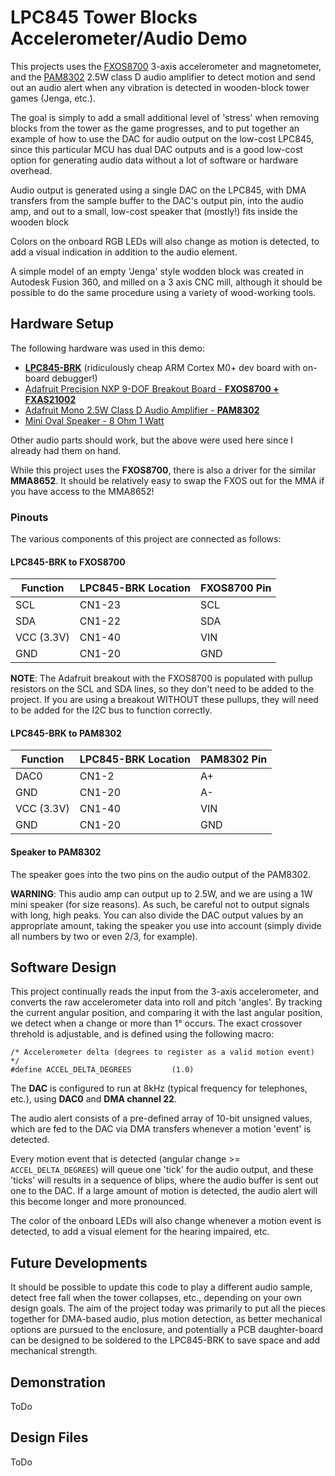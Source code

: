 # LPC845 Tower Blocks Accelerometer/Audio Demo

This projects uses the [FXOS8700](https://www.adafruit.com/product/3463) 3-axis
accelerometer and magnetometer, and the [PAM8302](https://www.adafruit.com/product/2130)
2.5W class D audio amplifier to detect motion and send out an audio alert when
any vibration is detected in wooden-block tower games (Jenga, etc.).

The goal is simply to add a small additional level of 'stress' when removing
blocks from the tower as the game progresses, and to put together an example of
how to use the DAC for audio output on the low-cost LPC845, since this
particular MCU has dual DAC outputs and is a good low-cost option for
generating audio data without a lot of software or hardware overhead.

Audio output is generated using a single DAC on the LPC845, with DMA transfers
from the sample buffer to the DAC's output pin, into the audio amp, and out to
a small, low-cost speaker that (mostly!) fits inside the wooden block

Colors on the onboard RGB LEDs will also change as motion is detected, to add a visual
indication in addition to the audio element.

A simple model of an empty 'Jenga' style wodden block was created in Autodesk
Fusion 360, and milled on a 3 axis CNC mill, although it should be possible
to do the same procedure using a variety of wood-working tools.

## Hardware Setup

The following hardware was used in this demo:

- [**LPC845-BRK**](https://www.nxp.com/products/processors-and-microcontrollers/arm-based-processors-and-mcus/lpc-cortex-m-mcus/lpc800-series-cortex-m0-plus-mcus/lpc845-breakout-board-for-lpc84x-family-mcus:LPC845-BRK) (ridiculously cheap ARM Cortex M0+ dev board with on-board debugger!)
- [Adafruit Precision NXP 9-DOF Breakout Board - **FXOS8700 + FXAS21002**](https://www.adafruit.com/product/3463)
- [Adafruit Mono 2.5W Class D Audio Amplifier - **PAM8302**](https://www.adafruit.com/product/2130)
- [Mini Oval Speaker - 8 Ohm 1 Watt](https://www.adafruit.com/product/3923)

Other audio parts should work, but the above were used here since I already had
them on hand.

While this project uses the **FXOS8700**, there is also a driver for the
similar **MMA8652**. It should be relatively easy to swap the FXOS out for the
MMA if you have access to the MMA8652!

### Pinouts

The various components of this project are connected as follows:

#### LPC845-BRK to FXOS8700

| Function   | LPC845-BRK Location | FXOS8700 Pin |
|------------|---------------------|--------------|
| SCL        | CN1-23              | SCL          |
| SDA        | CN1-22              | SDA          |
| VCC (3.3V) | CN1-40              | VIN          |
| GND        | CN1-20              | GND          |

**NOTE**: The Adafruit breakout with the FXOS8700 is populated with pullup
resistors on the SCL and SDA lines, so they don't need to be added to the
project. If you are using a breakout WITHOUT these pullups, they will need to
be added for the I2C bus to function correctly.

#### LPC845-BRK to PAM8302

| Function   | LPC845-BRK Location | PAM8302 Pin  |
|------------|---------------------|--------------|
| DAC0       | CN1-2               | A+           |
| GND        | CN1-20              | A-           |
| VCC (3.3V) | CN1-40              | VIN          |
| GND        | CN1-20              | GND          |

#### Speaker to PAM8302

The speaker goes into the two pins on the audio output of the PAM8302.

**WARNING**: This audio amp can output up to 2.5W, and we are using a 1W mini
speaker (for size reasons). As such, be careful not to output signals with
long, high peaks. You can also divide the DAC output values by an appropriate
amount, taking the speaker you use into account (simply divide all numbers by
two or even 2/3, for example).

## Software Design

This project continually reads the input from the 3-axis accelerometer, and converts
the raw accelerometer data into roll and pitch 'angles'. By tracking the current
angular position, and comparing it with the last angular position, we detect when a
change or more than 1° occurs. The exact crossover threhold is adjustable, and is
defined using the following macro:

```
/* Accelerometer delta (degrees to register as a valid motion event) */
#define ACCEL_DELTA_DEGREES			(1.0)
```

The **DAC** is configured to run at 8kHz (typical frequency for telephones, etc.),
using **DAC0** and **DMA channel 22**.

The audio alert consists of a pre-defined array of 10-bit unsigned values, which
are fed to the DAC via DMA transfers whenever a motion 'event' is detected.

Every motion event that is detected (angular change >= `ACCEL_DELTA_DEGREES`) will
queue one 'tick' for the audio output, and these 'ticks' will results in a sequence
of blips, where the audio buffer is sent out one to the DAC. If a large amount of
motion is detected, the audio alert will this become longer and more pronounced.

The color of the onboard LEDs will also change whenever a motion event is detected,
to add a visual element for the hearing impaired, etc.

## Future Developments

It should be possible to update this code to play a different audio sample, detect free
fall when the tower collapses, etc., depending on your own design goals. The aim of the
project today was primarily to put all the pieces together for DMA-based audio, plus motion
detection, as better mechanical options are pursued to the enclosure, and potentially
a PCB daughter-board can be designed to be soldered to the LPC845-BRK to save space and
add mechanical strength.

## Demonstration

ToDo

## Design Files

ToDo

